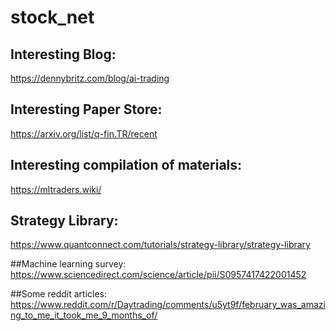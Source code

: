 # stock_net
## Interesting Blog:
https://dennybritz.com/blog/ai-trading

## Interesting Paper Store:
https://arxiv.org/list/q-fin.TR/recent

## Interesting compilation of materials:
https://mltraders.wiki/

## Strategy Library:
https://www.quantconnect.com/tutorials/strategy-library/strategy-library

##Machine learning survey:
https://www.sciencedirect.com/science/article/pii/S0957417422001452

##Some reddit articles:
https://www.reddit.com/r/Daytrading/comments/u5yt9f/february_was_amazing_to_me_it_took_me_9_months_of/
